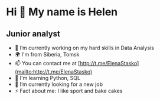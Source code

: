 Hi 👋 My name is Helen
======================

Junior analyst
--------------

*  🔭 I’m currently working on my hard skills in Data Analysis
* 🌍  I'm from Siberia, Tomsk
* 📫  You can contact me at [http://t.me/ElenaStasko](mailto:http://t.me/ElenaStasko)
* 🧠  I'm learning Python, SQL
* 🤝  I’m currently looking for a new job
* ⚡  Fact about me: I like sport and bake cakes
